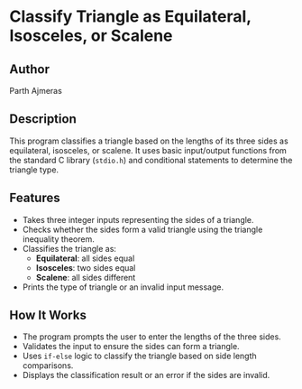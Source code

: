 # Classify Triangle as Equilateral, Isosceles, or Scalene

## Author
Parth Ajmeras

## Description
This program classifies a triangle based on the lengths of its three sides as equilateral, isosceles, or scalene. It uses basic input/output functions from the standard C library (`stdio.h`) and conditional statements to determine the triangle type.

## Features
- Takes three integer inputs representing the sides of a triangle.
- Checks whether the sides form a valid triangle using the triangle inequality theorem.
- Classifies the triangle as:
  - **Equilateral**: all sides equal
  - **Isosceles**: two sides equal
  - **Scalene**: all sides different
- Prints the type of triangle or an invalid input message.

## How It Works
- The program prompts the user to enter the lengths of the three sides.
- Validates the input to ensure the sides can form a triangle.
- Uses `if-else` logic to classify the triangle based on side length comparisons.
- Displays the classification result or an error if the sides are invalid.